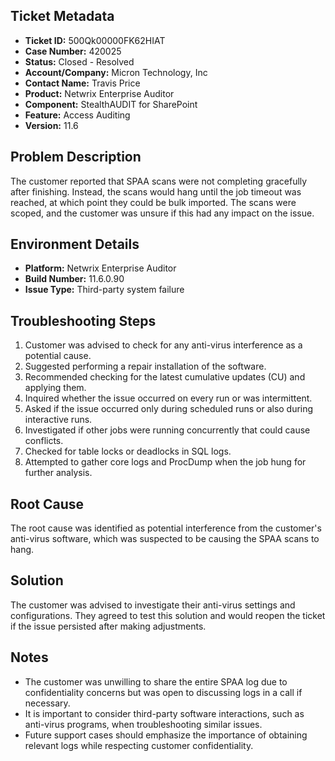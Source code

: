 ## Ticket Metadata
- **Ticket ID:** 500Qk00000FK62HIAT
- **Case Number:** 420025
- **Status:** Closed - Resolved
- **Account/Company:** Micron Technology, Inc
- **Contact Name:** Travis Price
- **Product:** Netwrix Enterprise Auditor
- **Component:** StealthAUDIT for SharePoint
- **Feature:** Access Auditing
- **Version:** 11.6

## Problem Description
The customer reported that SPAA scans were not completing gracefully after finishing. Instead, the scans would hang until the job timeout was reached, at which point they could be bulk imported. The scans were scoped, and the customer was unsure if this had any impact on the issue.

## Environment Details
- **Platform:** Netwrix Enterprise Auditor
- **Build Number:** 11.6.0.90
- **Issue Type:** Third-party system failure

## Troubleshooting Steps
1. Customer was advised to check for any anti-virus interference as a potential cause.
2. Suggested performing a repair installation of the software.
3. Recommended checking for the latest cumulative updates (CU) and applying them.
4. Inquired whether the issue occurred on every run or was intermittent.
5. Asked if the issue occurred only during scheduled runs or also during interactive runs.
6. Investigated if other jobs were running concurrently that could cause conflicts.
7. Checked for table locks or deadlocks in SQL logs.
8. Attempted to gather core logs and ProcDump when the job hung for further analysis.

## Root Cause
The root cause was identified as potential interference from the customer's anti-virus software, which was suspected to be causing the SPAA scans to hang.

## Solution
The customer was advised to investigate their anti-virus settings and configurations. They agreed to test this solution and would reopen the ticket if the issue persisted after making adjustments.

## Notes
- The customer was unwilling to share the entire SPAA log due to confidentiality concerns but was open to discussing logs in a call if necessary.
- It is important to consider third-party software interactions, such as anti-virus programs, when troubleshooting similar issues.
- Future support cases should emphasize the importance of obtaining relevant logs while respecting customer confidentiality.
